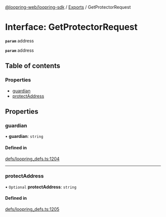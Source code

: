 [@loopring-web/loopring-sdk](../README.md) / [Exports](../modules.md) / GetProtectorRequest

# Interface: GetProtectorRequest

**`param`** address

**`param`** address

## Table of contents

### Properties

- [guardian](GetProtectorRequest.md#guardian)
- [protectAddress](GetProtectorRequest.md#protectaddress)

## Properties

### guardian

• **guardian**: `string`

#### Defined in

[defs/loopring_defs.ts:1204](https://github.com/Loopring/loopring_sdk/blob/9d83b66/src/defs/loopring_defs.ts#L1204)

___

### protectAddress

• `Optional` **protectAddress**: `string`

#### Defined in

[defs/loopring_defs.ts:1205](https://github.com/Loopring/loopring_sdk/blob/9d83b66/src/defs/loopring_defs.ts#L1205)
